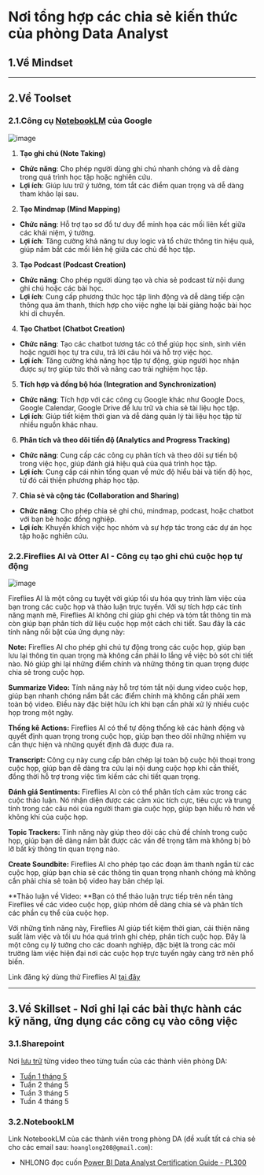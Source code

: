 # Nơi tổng hợp các chia sẻ kiến thức của phòng Data Analyst

## 1.Về Mindset

---

## 2.Về Toolset
### 2.1.Công cụ [NotebookLM](https://notebooklm.google.com/) của Google

![image](https://github.com/user-attachments/assets/70d77fe1-4077-4402-9af8-395c98a540dc)

1. **Tạo ghi chú (Note Taking)**
- **Chức năng**: Cho phép người dùng ghi chú nhanh chóng và dễ dàng trong quá trình học tập hoặc nghiên cứu.
- **Lợi ích**: Giúp lưu trữ ý tưởng, tóm tắt các điểm quan trọng và dễ dàng tham khảo lại sau.

2. **Tạo Mindmap (Mind Mapping)**
- **Chức năng**: Hỗ trợ tạo sơ đồ tư duy để minh họa các mối liên kết giữa các khái niệm, ý tưởng.
- **Lợi ích**: Tăng cường khả năng tư duy logic và tổ chức thông tin hiệu quả, giúp nắm bắt các mối liên hệ giữa các chủ đề học tập.

3. **Tạo Podcast (Podcast Creation)**
- **Chức năng**: Cho phép người dùng tạo và chia sẻ podcast từ nội dung ghi chú hoặc các bài học.
- **Lợi ích**: Cung cấp phương thức học tập linh động và dễ dàng tiếp cận thông qua âm thanh, thích hợp cho việc nghe lại bài giảng hoặc bài học khi di chuyển.

4. **Tạo Chatbot (Chatbot Creation)**
- **Chức năng**: Tạo các chatbot tương tác có thể giúp học sinh, sinh viên hoặc người học tự tra cứu, trả lời câu hỏi và hỗ trợ việc học.
- **Lợi ích**: Tăng cường khả năng học tập tự động, giúp người học nhận được sự trợ giúp tức thời và nâng cao trải nghiệm học tập.

5. **Tích hợp và đồng bộ hóa (Integration and Synchronization)**
- **Chức năng**: Tích hợp với các công cụ Google khác như Google Docs, Google Calendar, Google Drive để lưu trữ và chia sẻ tài liệu học tập.
- **Lợi ích**: Giúp tiết kiệm thời gian và dễ dàng quản lý tài liệu học tập từ nhiều nguồn khác nhau.

6. **Phân tích và theo dõi tiến độ (Analytics and Progress Tracking)**
- **Chức năng**: Cung cấp các công cụ phân tích và theo dõi sự tiến bộ trong việc học, giúp đánh giá hiệu quả của quá trình học tập.
- **Lợi ích**: Cung cấp cái nhìn tổng quan về mức độ hiểu bài và tiến độ học, từ đó cải thiện phương pháp học tập.

7. **Chia sẻ và cộng tác (Collaboration and Sharing)**
- **Chức năng**: Cho phép chia sẻ ghi chú, mindmap, podcast, hoặc chatbot với bạn bè hoặc đồng nghiệp.
- **Lợi ích**: Khuyến khích việc học nhóm và sự hợp tác trong các dự án học tập hoặc nghiên cứu.

### 2.2.Fireflies AI và Otter AI - Công cụ tạo ghi chú cuộc họp tự động

![image](https://github.com/user-attachments/assets/e73c160d-3747-42b5-b781-fdc2917006cc)

Fireflies AI là một công cụ tuyệt vời giúp tối ưu hóa quy trình làm việc của bạn trong các cuộc họp và thảo luận trực tuyến. Với sự tích hợp các tính năng mạnh mẽ, Fireflies AI không chỉ giúp ghi chép và tóm tắt thông tin mà còn giúp bạn phân tích dữ liệu cuộc họp một cách chi tiết. Sau đây là các tính năng nổi bật của ứng dụng này:

**Note:** Fireflies AI cho phép ghi chú tự động trong các cuộc họp, giúp bạn lưu lại thông tin quan trọng mà không cần phải lo lắng về việc bỏ sót chi tiết nào. Nó giúp ghi lại những điểm chính và những thông tin quan trọng được chia sẻ trong cuộc họp.

**Summarize Video:** Tính năng này hỗ trợ tóm tắt nội dung video cuộc họp, giúp bạn nhanh chóng nắm bắt các điểm chính mà không cần phải xem toàn bộ video. Điều này đặc biệt hữu ích khi bạn cần phải xử lý nhiều cuộc họp trong một ngày.

**Thống kê Actions:** Fireflies AI có thể tự động thống kê các hành động và quyết định quan trọng trong cuộc họp, giúp bạn theo dõi những nhiệm vụ cần thực hiện và những quyết định đã được đưa ra.

**Transcript:** Công cụ này cung cấp bản chép lại toàn bộ cuộc hội thoại trong cuộc họp, giúp bạn dễ dàng tra cứu lại nội dung cuộc họp khi cần thiết, đồng thời hỗ trợ trong việc tìm kiếm các chi tiết quan trọng.

**Đánh giá Sentiments:** Fireflies AI còn có thể phân tích cảm xúc trong các cuộc thảo luận. Nó nhận diện được các cảm xúc tích cực, tiêu cực và trung tính trong các câu nói của người tham gia cuộc họp, giúp bạn hiểu rõ hơn về không khí của cuộc họp.

**Topic Trackers:** Tính năng này giúp theo dõi các chủ đề chính trong cuộc họp, giúp bạn dễ dàng nắm bắt được các vấn đề trọng tâm mà không bị bỏ lỡ bất kỳ thông tin quan trọng nào.

**Create Soundbite:** Fireflies AI cho phép tạo các đoạn âm thanh ngắn từ các cuộc họp, giúp bạn chia sẻ các thông tin quan trọng nhanh chóng mà không cần phải chia sẻ toàn bộ video hay bản chép lại.

**Thảo luận về Video: **Bạn có thể thảo luận trực tiếp trên nền tảng Fireflies về các video cuộc họp, giúp nhóm dễ dàng chia sẻ và phân tích các phần cụ thể của cuộc họp.

Với những tính năng này, Fireflies AI giúp tiết kiệm thời gian, cải thiện năng suất làm việc và tối ưu hóa quá trình ghi chép, phân tích cuộc họp. Đây là một công cụ lý tưởng cho các doanh nghiệp, đặc biệt là trong các môi trường làm việc hiện đại nơi các cuộc họp trực tuyến ngày càng trở nên phổ biến.

Link đăng ký dùng thử Fireflies AI [tại đây](https://app.fireflies.ai/login?referralCode=01JQJKFR2VWMJW28XXAYY6K0SS)

---

## 3.Về Skillset - Nơi ghi lại các bài thực hành các kỹ năng, ứng dụng các công cụ vào công việc

### 3.1.Sharepoint

Nơi [lưu trữ](https://foxai.sharepoint.com/:f:/s/TaiLieuTTSXFoxAI/EsDZLWSaqn1Bk_Uo1aqXOIQBDXGbVYJanPV0oJZGlfS67g?e=DiapDF) từng video theo từng tuần của các thành viên phòng DA:
- [Tuần 1 tháng 5](https://github.com/hoanglong8/FoxAI-Elearning/blob/main/T%C3%B3m%20t%E1%BA%AFt%20kh%C3%B3a%20h%E1%BB%8Dc%20%26%20t%C3%A0i%20li%E1%BB%87u/Tu%E1%BA%A7n%201%20th%C3%A1ng%205.md)
- Tuần 2 tháng 5
- Tuần 3 tháng 5
- Tuần 4 tháng 5

### 3.2.NotebookLM

Link NotebookLM của các thành viên trong phòng DA (đề xuất tất cả chia sẻ cho các email sau: `hoanglong208@gmail.com`):

- NHLONG đọc cuốn [Power BI Data Analyst Certification Guide - PL300](https://notebooklm.google.com/notebook/54107a13-fed7-4b65-8b1f-f519596da721) 
